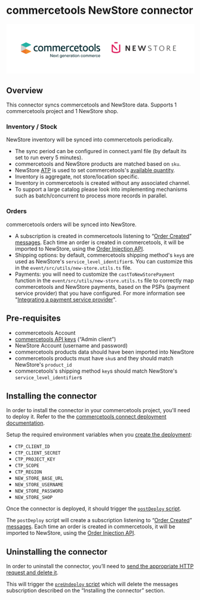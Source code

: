 # commercetools NewStore connector

![commercetools NewStore connector](./_logos.jpeg)

## Overview
This connector syncs commercetools and NewStore data. Supports 1 commercetools project and 1 NewStore shop.

### Inventory / Stock
NewStore inventory will be synced into commercetools periodically.
- The sync period can be configured in connect.yaml file (by default its set to run every 5 minutes).
- commercetools and NewStore products are matched based on `sku`.
- NewStore [ATP](https://docs.newstore.net/product/glossary/#glossary-ATP) is used to set commercetools's [available quantity](https://docs.commercetools.com/api/projects/inventory).
- Inventory is aggregate, not store/location specific.
- Inventory in commercetools is created without any associated channel.
- To support a large catalog please look into implementing mechanisms such as batch/concurrent to process more records in parallel.


### Orders
commercetools orders will be synced into NewStore.
- A subscription is created in commercetools listening to “[Order Created](https://docs.commercetools.com/api/projects/messages#order-created)” [messages](https://docs.commercetools.com/api/projects/messages). Each time an order is created in commercetools, it will be imported to NewStore, using the [Order Injection API](https://docs.newstore.net/api/integration/order-management/order_injection_api/).
- Shipping options: by default, commercetools shipping method's `key`s are used as NewStore's `service_level_identifier`s. You can customize this in the `event/src/utils/new-store.utils.ts` file.
- Payments: you will need to customize the `castToNewStorePayment` function in the `event/src/utils/new-store.utils.ts` file to correctly map commercetools and NewStore payments, based on the PSPs (payment service provider) that you have configured. For more information see "[Integrating a payment service provider](https://docs.newstore.net/developers/guides/payments/psp/)".

## Pre-requisites
- commercetools Account
- [commercetools API keys](https://docs.commercetools.com/getting-started/create-api-client) (“Admin client”)
- NewStore Account (username and password)
- commercetools products data should have been imported into NewStore
- commercetools products must have `sku`s and they should match NewStore's `product_id`
- commercetools's shipping method `key`s should match NewStore's `service_level_identifier`s


## Installing the connector

In order to install the connector in your commercetools project, you'll need to deploy it. Refer to the the [commercetools connect deployment documentation](https://docs.commercetools.com/connect/concepts#deployments).

Setup the required environment variables when you [create the deployment](https://docs.commercetools.com/connect/getting-started#create-a-deployment):
- `CTP_CLIENT_ID`
- `CTP_CLIENT_SECRET`
- `CTP_PROJECT_KEY`
- `CTP_SCOPE`
- `CTP_REGION`
- `NEW_STORE_BASE_URL`
- `NEW_STORE_USERNAME`
- `NEW_STORE_PASSWORD`
- `NEW_STORE_SHOP`

Once the connector is deployed, it should trigger the [`postDeploy` script](https://docs.commercetools.com/connect/convert-existing-integration#postdeploy).

The `postDeploy` script will create a subscription listening to “[Order Created](https://docs.commercetools.com/api/projects/messages#order-created)” [messages](https://docs.commercetools.com/api/projects/messages). Each time an order is created in commercetools, it will be imported to NewStore, using the [Order Injection API](https://docs.newstore.net/api/integration/order-management/order_injection_api/).


## Uninstalling the connector
In order to uninstall the connector, you’ll need to [send the appropriate HTTP request and delete it](https://docs.commercetools.com/connect/deployments#delete-deployment).

This will trigger the [`preUndeploy` script](https://docs.commercetools.com/connect/convert-existing-integration#preundeploy) which will delete the messages subscription described on the “Installing the connector” section.
